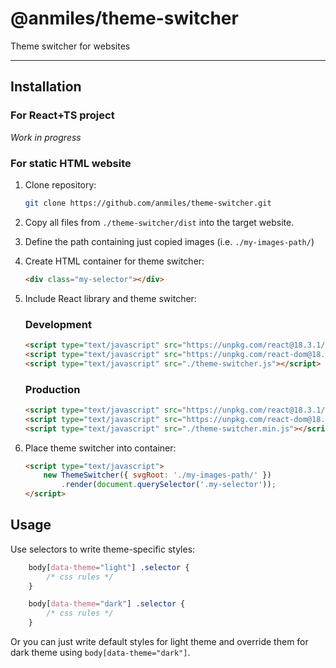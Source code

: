 # @anmiles/theme-switcher

Theme switcher for websites

----

## Installation

### For React+TS project

_Work in progress_

### For static HTML website

1. Clone repository:
    ```bash
    git clone https://github.com/anmiles/theme-switcher.git
    ```

2. Copy all files from `./theme-switcher/dist` into the target website.

3. Define the path containing just copied images (i.e. `./my-images-path/`)

4. Create HTML container for theme switcher:

    ```html
    <div class="my-selector"></div>
    ```

5. Include React library and theme switcher:

    ### Development

    ```html
    <script type="text/javascript" src="https://unpkg.com/react@18.3.1/umd/react.development.js"></script>
    <script type="text/javascript" src="https://unpkg.com/react-dom@18.3.1/umd/react-dom.development.js"></script>
    <script type="text/javascript" src="./theme-switcher.js"></script>
    ```

    ### Production

    ```html
    <script type="text/javascript" src="https://unpkg.com/react@18.3.1/umd/react.production.min.js"></script>
    <script type="text/javascript" src="https://unpkg.com/react-dom@18.3.1/umd/react-dom.production.min.js"></script>
    <script type="text/javascript" src="./theme-switcher.min.js"></script>
    ```

6. Place theme switcher into container:

    ```html
    <script type="text/javascript">
        new ThemeSwitcher({ svgRoot: './my-images-path/' })
            .render(document.querySelector('.my-selector'));
    </script>
    ```

## Usage

Use selectors to write theme-specific styles:

```css
    body[data-theme="light"] .selector {
        /* css rules */
    }
```

```css
    body[data-theme="dark"] .selector {
        /* css rules */
    }
```

Or you can just write default styles for light theme and override them for dark theme using `body[data-theme="dark"]`.
